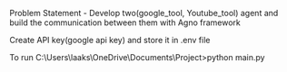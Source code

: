 Problem Statement - Develop two(google_tool, Youtube_tool) agent and build the communication between them with Agno framework

Create API key(google api key) and store it in .env file


To run
C:\Users\laaks\OneDrive\Documents\Project>python main.py
